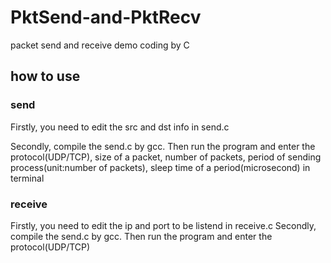 # PktSend-and-PktRecv
packet send and receive demo coding by C
## how to use
### send
Firstly, you need to edit the src and dst info in send.c

Secondly, compile the send.c by gcc. Then run the program and enter the protocol(UDP/TCP), size of a packet, number of packets, period of sending process(unit:number of packets), sleep time of a period(microsecond) in terminal
### receive
Firstly, you need to edit the ip and port to be listend in receive.c
Secondly, compile the send.c by gcc. Then run the program and enter the protocol(UDP/TCP)
